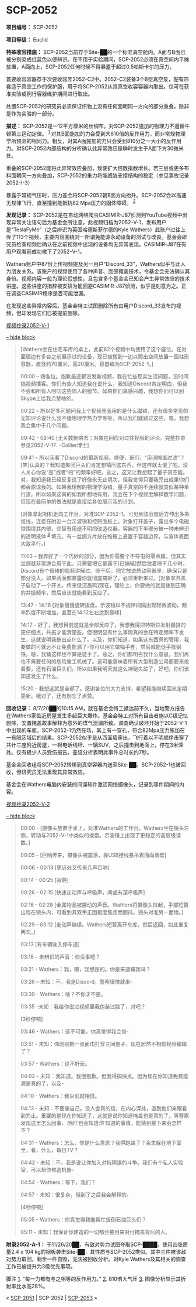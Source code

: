 # SCP-2052
                        


**项目编号：** SCP-2052

**项目等级：** Euclid

**特殊收容措施：** SCP-2052当前存于Site-██的一个标准真空舱内。A面与B面已被分别染成红蓝色以便辨识。在不用于实验期间，SCP-2052必须在真空间内平摊放置，A面向上，SCP-2052任何时候不得暴露于超过0.5帕斯卡尔的压力。

首要收容容器存于次要收容库2052-C2中。2052-C2装备3个B型真空泵，配有四套适于真空工作的保护服，用于将SCP-2052从其真空收容容器内取出。仅可在获准实验或例行容器维护期间进行取出。

处置SCP-2052的研究员必须保证织物上没有任何面朝同一方向的部分重叠，除非是作为实验的一部分。

**描述：** SCP-2052是一12平方厘米的丝绸布。对SCP-2052施加的物理力不遵循牛顿第三运动定律。<sup class='footnoteref'>
 <a shape='rect' class='footnoteref' id='footnoteref-1' href='javascript:;' onclick='WIKIDOT.page.utils.scrollToReference(&apos;footnote-1&apos;)'>1</a>
</sup>对其B面施加的力会受到大810倍的反作用力，而非常规物理学所预测的相同力。相反，对其A面施加的力只会受到810分之一大小的反作用力。对SCP-2052内部结构的分析确认此异常效应是瞬时发生于A面下方30微米处。

重叠的SCP-2052能将此异常效应叠加，致使扩大倍数指数增长。若三层或更多布料面朝同一方向叠加，SCP-2052的重力将能威胁支撑结构的稳定（参见事故记录2052-I-3）

暴露于常规气压时，压力差会将SCP-2052朝B面方向抬升。SCP-2052会以高速无规律飞行，直至撞到能抵抗82 Mpa压力的固体障碍。<sup class='footnoteref'>
 <a shape='rect' class='footnoteref' id='footnoteref-2' href='javascript:;' onclick='WIKIDOT.page.utils.scrollToReference(&apos;footnote-2&apos;)'>2</a>
</sup>

**发现记录：** SCP-2052是在自动网络爬虫CASIMIR-J87侦测到YouTube视频中出现异常关注语句后为基金会所注意，此视频归档为2052-V-1，发布用户是“TeslaFyMe”（之后辨识为英国哈德斯菲尔德的Kyle Wathers）此账户过往上传了113个视频，主要内容围绕对一所谓免能源永动设备的测试与改良。基金会研究员检查视频后确认在之前视频中出现的设备均无异常表现。CASIMIR-J87在有用户观看前成功撤下了2052-V-1。

Wathers账户中87份上传视频提及另一用户“Discord_33”，Wathers似乎与此人为朋友关系。该账户的视频使用了各种声音、面部掩盖技术，令基金会无法确认其身份。视频内容一般为理论假想性，且包含多个基金会已知会产生异常效应的技术讲座。这些讲座的措辞被安排为能回避CASIMIR-J87侦测，似乎是刻意为之。正在调查CASIMIR程序是否可能泄漏。

在发现这些异常内容后，基金会特工试图删除所有由用户Discord_33发布的视频，但却发现它们已被提前删除。


<a shape='rect' class='collapsible-block-link' href='javascript:;'>&#35270;&#39057;&#25220;&#24405;2052-V-1</a>

<a shape='rect' class='collapsible-block-link' href='javascript:;'>&#8211;&#160;hide&#160;block</a>


> [Wathers坐在住宅车库的桌上，此前82个视频中均使用了这个座位。在对面墙边有多台之前展示过的设备，现已被搬到一边以腾出空间放置一圆柱形容器，直径约70厘米，高20厘米。容器编为SCP-2052-1。]
> 
> 00:00 – 嗨各位。抱歉最近都没发新视频，我在忙些现实生活问题，没时间搞视频播客。你们有些人知道我在说什么，我知道Discord肯定明白，但我不会和所有人唠叨这些烦人的细节。如果你们真感兴趣，我想你们可以到Skype上给我点赞啥的。
> 
> 00:22 – 所以好多问题问我上个视频里我用的是什么磁铁，还有很多常见的无知评论说什么我不懂物理学热力学等等，所以我们就跳过这些，嗯，我想我会集中于几个问题。
> 
> 00:42 - 09:40 [无关数据略去；对象在回应对过往视频的评论。完整抄录参见2052-V-1F. -Collier博士]
> 
> 09:41 – 所以我看了Discord的最新视频。顺便，哥们，“用词掩盖过滤”？[笑]认真的？我知道集团巨头们肯定想镇压这东西，但这样就太傻了吧。没人关心你说“是”或者“的”的频率好吧。总之，这又让我想起了量子真空能。对，我知道我已经反复说了好像永无止境次，但我觉得只要我亮出成果你们都会原谅我的。如果我理解的物理学没错，量子真空的不连续就类似某种单行道。所以如果这真的如我所想地有用，我会在下个视频里解释数学问题，但现在最简单的做法就是直接给各位展示我的计划。
> 
> [对象拿起相机走向工作台，对准SCP-2052-1。可见到该容器后方伸出多条缆线，连接在附近一台示波镜和控制面板上。对象打开盖子，露出多个电磁铁围绕其内部，交替有用途不明的改造仪器。容器的下半部分被一种未辨识的透明液体<sup class='footnoteref'>
 <a shape='rect' class='footnoteref' id='footnoteref-3' href='javascript:;' onclick='WIKIDOT.page.utils.scrollToReference(&apos;footnote-3&apos;)'>3</a>
</sup>填充。有一丝绸方片放在格栅上悬置于容器边界，与液体表面大致平行。]
> 
> 11:03 – 我弄好了一个巧妙的部分，因为你需要个不导电的零点膜，但其实丝绸就非常适合用于此。只需要把它暴露于[已编辑]然后放着晾干几小时。Discord有个很棒的视频讲解过。晾干后，把它放进启动容器里，确保只是部分没入。如果两面都暴露你就彻底搞砸了，必须重新来过。[对象拿开盖子启动了一个开关。传来低沉轰鸣]现在，理论上，你要做的就是拨到正确的共振频率，然后应该就能看到反应了。
> 
> 13:47 - 14:16 [对象慢慢旋转拨盘。示波镜以不规律间隔出现轻微波动，频率烈度不断增加，直至在14:12左右达到巅峰]
> 
> 14:17 – 好了，我想目前这就是全部反应了。我想我得把特斯拉发射器排的更仔细点，共振才能清楚些。但很明显有什么事情真的会在特定频率下发生，这就说明我搞出点什么了。以及，你们知道，如果这东西真的管用，我要做的可就远不止免费能源了-你可以用它做幅手套，然后就能徒手揉钢铁。嗯，我猜这样也不算是徒手了。总之，你们都明白我什么意思。我们再也不需要任何的危险重工机械了。这可能意味着所有大型制造公司都要来抢着要，还有石油巨头们。所以如果我明天就这么神秘失踪了，好吧，你们该知道发生了什么。
> 
> 15:20 – 我想这就是全部了。感谢各位的大力支持，希望我能继续回来定期更新。哦对了，还有别忘了点赞。
> 




**回收记录：** 8/7/20██的10:15 AM，就在基金会特工抵达前不久，当地警方报告在Wathers家临近房屋发生多起巨大爆炸。基金会特工对所有目击者施以C级记忆删除，安置掩盖故事解释为意外的煤气泄漏所致。调查确认破坏开始于2052-V-1中出现的车库。SCP-2052-1仍然在场，其上有一穿孔，符合82Mpa压力施加在一有限区域后的结果。SCP-2052似乎是从西面墙穿出，飞行着以不明顺序击穿了共计三座附近房屋，一根电话线杆、一辆SUV，之后撞击到地面上，停在3米深处。仅有极少人员受伤报告。鉴证分析表明此事件总时长约7秒。

基金会回收组将SCP-2052转移到真空容器内送至Site-██。SCP-2052-1也被回收，但研究员无法重现其异常效应。

基金会在Wathers电脑内安装的间谍软件激活网络摄像头，记录到事件期间的内容。


<a shape='rect' class='collapsible-block-link' href='javascript:;'>&#35270;&#39057;&#25220;&#24405;2052-V-2</a>

<a shape='rect' class='collapsible-block-link' href='javascript:;'>&#8211;&#160;hide&#160;block</a>


> 00:00 - [摄像头放置于桌上，对准Wathers的工作台。Wathers坐在镜头左侧，转动与2052-V-1中类似的拨盘。示波镜上出现了更稳定的高层级读数。]
> 
> 00:05 - [巨响传来，摄像头被震落，靠USB接线悬吊着面向墙壁]
> 
> 00:06 - 00:13 [更远处又传来几声巨响]
> 
> 00:14 - 00:25 [寂静]
> 
> 00:26 - 02:15 [快速走动声与呼吸声，间或有深呼吸声]
> 
> 02:16 - 02:28 [金属物品被挪动的声音。Wathers将摄像头捡起，手部短暂出现在镜头内，可看到其双手正因极度焦虑而颤抖。镜头对准另一面墙。]
> 
> 02:29 - 03:12 [走动声继续。Wathers短暂离开车库，然后返回，如此重复两次。]
> 
> 03:13 [有车辆驶入停车道]
> 
> 03:18 – 未辨识的声音：你没事吧？
> 
> 03:21 - Wathers：我，嗯，我想是的。你是来逮捕我吗？
> 
> 03:26 – 未知：不，我是Discord。警察很快就来-
> 
> 03:30 - Wathers：啥？不你才不是。
> 
> 03:35 -未知：我给你说过视频里我伪装过脸了，对吧？
> 
> [3秒停顿]
> 
> 03:46 - Wathers：这不可能，你真觉得我会信-
> 
> 03:51 - 未知：你刚刚把一张面巾打穿三间屋子，现在居然不相信视频编辑了？
> 
> 03:57 - Wathers：这不好玩。
> 
> 04:02 - 未知：我知道。我很抱歉。但我得搞快点。因为现在你知道免费能源是真的了，以及-
> 
> 04:10 - Wathers：我以前就相信。
> 
> 04:13 - 未知：不要骗自己。没人会真的信，在内心深处，直到他们亲眼看到为止。重要的是现在你知道了，这就是说你知道掩盖也是真的了。等警察发现这里怎么回事，*他们* 也会知道*你* 知道的事情。能猜到接下来会怎样不？
> 
> 04:31 - Wathers：怎么，你是什么意思？我得跑路了？余生躲在地下室里，看，什么，每日TV？
> 
> 04:42 - 未知：不，我是说让你加入对抗阴谋的斗争。我们有个私人实验室，可以帮你修造机器-
> 
> 04:54 - Wathers：等下，我们？
> 
> 04:57 - 未知：很复杂，但到了之后我会解释的。
> 
> [4秒停顿]
> 
> 05:05 - Wathers：你真觉得我能帮忙扳倒石油巨头们？
> 
> 05:11 - 未知：我保证你建造的一切都会被用来对付掩盖背后的人。
> 




**附录2052-A-1：** 于11/26/20██，有敌对势力试图夺取SCP-████，使用四张质量2.4 x 104 kg的钢板袭击Site-██，其性质与SCP-2052类似。其中三件被该敌对势力取回，剩余一件自毁，无法被回收分析。对Kyle Wathers及其相关的调查工作已被提升为3级优先事项。


脚注
<a shape='rect' href='javascript:;' onclick='WIKIDOT.page.utils.scrollToReference(&apos;footnoteref-1&apos;)'>1</a>. “每一力都有与之相等的反作用力。”
<a shape='rect' href='javascript:;' onclick='WIKIDOT.page.utils.scrollToReference(&apos;footnoteref-2&apos;)'>2</a>. 810倍大气压
<a shape='rect' href='javascript:;' onclick='WIKIDOT.page.utils.scrollToReference(&apos;footnoteref-3&apos;)'>3</a>. 图像分析显示其折射率比水高28%。



« [SCP-2051](/scp-2051) | SCP-2052 | [SCP-2053](/scp-2053) »





                    